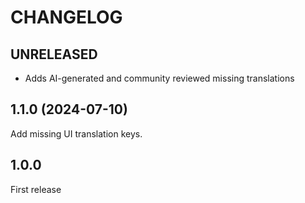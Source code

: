 # CHANGELOG

## UNRELEASED

* Adds AI-generated and community reviewed missing translations

## 1.1.0 (2024-07-10)

Add missing UI translation keys.

## 1.0.0

First release

